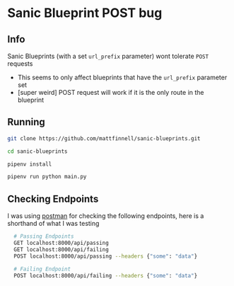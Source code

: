 # Sanic Blueprint POST bug

## Info
Sanic Blueprints (with a set `url_prefix` parameter) wont tolerate `POST` requests

- This seems to only affect blueprints that have the `url_prefix` parameter set
- [super weird] POST request will work if it is the only route in the blueprint

## Running
```sh
git clone https://github.com/mattfinnell/sanic-blueprints.git

cd sanic-blueprints

pipenv install

pipenv run python main.py
```

## Checking Endpoints

I was using [postman](https://www.getpostman.com/) for checking the following endpoints, here is a shorthand of what I was testing

```sh
  # Passing Endpoints
  GET localhost:8000/api/passing
  GET localhost:8000/api/failing
  POST localhost:8000/api/passing --headers {"some": "data"}

  # Failing Endpoint
  POST localhost:8000/api/failing --headers {"some": "data"}
```
